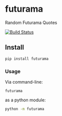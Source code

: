 # futurama

Random Futurama Quotes

[![Build Status](https://drone.decapod.one/api/badges/brethil/futurama/status.svg?ref=refs/heads/main)](https://drone.decapod.one/brethil/futurama)

## Install

```bash
pip install futurama
```

### Usage

Via command-line:

```
futurama
```

as a python module:

```bash
python -m futurama
```
